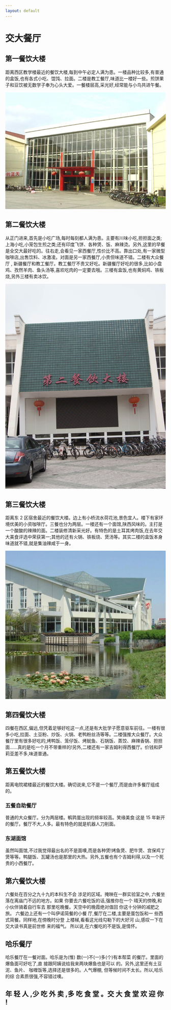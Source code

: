 ```yaml
---
layout: default
---
```


# 交大餐厅

## 第一餐饮大楼
距离西区教学楼最近的餐饮大楼,每到中午必定人满为患。一楼品种比较多,有普通的盒饭,也有各式小吃、馄饨、拉面。二楼是教工餐厅,味道比一楼好一些。煎饼果子和豆饮被无数学子奉为心头大爱。一餐楼层高,采光好,经常能与小鸟共进午餐。

![](../imgs/canteen-1.png)


## 第二餐饮大楼
从正门进来,首先是小吃广场,每时每刻都人满为患。主要有川味小吃,担担面之类;上海小吃,小笼包生煎之类;还有印度飞饼、各种煲、饭、麻辣烫。另外,这里的早餐是全交大最好吃的。往右走,会看见一家西餐厅,性价比不高。靠出口处,有一家微型咖啡店,出售饮料、冰激凌。对面是另一家西餐厅,小贵但味道不错。二楼有大众餐厅 , 新疆餐厅和教工餐厅。教工餐厅不贵又好吃。新疆餐厅好吃的很多,比如小盘鸡、孜然羊肉、鱼头汤等,喜欢吃肉的一定要去哦。三楼有盒饭,也有黄焖鸡、铁板烧,另外三楼有卖冰饮。

![](../imgs/canteen-2.png)

## 第三餐饮大楼
距离东 2 区宿舍最近的餐饮大楼。边上有小桥流水荷花池,景色宜人。楼下有家环境优美的小资咖啡厅。三餐也分为两层。一楼还有一个面馆,陕西风味的。主打是一个酸酸的辣辣的面。二楼装修清新采光好。有特色的是土耳其烤肉饭,在去年交大美食评选中荣获第一;其他的还有火锅、铁板烧、煲汤等。其实二楼的盒饭本身味道就不错,就是集油辣咸于一身。

![](../imgs/canteen-3.png)

## 第四餐饮大楼
四餐在西区,偏远,但凭着足够好吃这一点,还是有大批学子愿意驱车前往。一楼有很多小吃,拉面、土豆粉、炒饭、火锅、老鸭粉丝汤等等。二楼强推大众餐厅。大众餐厅里有很多好吃的,烤鸭饭、笼仔饭、烤鱿鱼、石锅饭、蒸饺、麻辣香锅、担担面......真的是吃一个月不带重样的!另外,二楼还有一家吉姆利得西餐厅。价钱和萨莉亚差不多,味道普通。

## 第五餐饮大楼
距离电院裙楼最近的餐饮大楼。确切说来,它不是一个餐厅,而是由许多餐厅组成的。

### 五餐自助餐厅
普通的大众餐厅。分为两层楼。鹌鹑蛋出现的频率较高。笑缘美食:这是 15 年新开的餐厅。餐厅不大,人多。最有特色的就是机器人刀削面。

### 东湖面馆
虽然叫面馆,不过我觉得最出名的不是面噢,而是各种煲!烤鱼煲、肥牛煲、宫保鸡丁煲等等。鸭腿饭、瓦罐汤也是那里的大热。另外,五餐也有个吉姆利得,以及一个死贵的小西餐厅。

## 第六餐饮大楼
六餐处在百分之九十九的本科生不会
涉足的区域。掩映在一群实验室之中,
六餐坐落在离庙门不远的地方。如果
你要去六餐吃饭的话,强推你在一个
晴天的傍晚,和小伙伴骑着自行车去
那里吃晚餐。天空中的晚霞绝对值回
你这十分钟的减肥之旅。
六餐边上还有一个叫伊诺简餐的小餐
厅,餐厅在二楼,主要是蛋包饭和一
些西式简餐。同样地,在傍晚时分登
上楼梯,看看这光线勾勒下的大好河
山,感叹一下在交大读书真是前世修
来的福气。
所以说,在六餐吃的不是饭,是情怀。


## 哈乐餐厅
哈乐餐厅在一餐对面。哈乐是为(惟)
数(一)不(一)多(个)有本帮菜
的餐厅。里面的爆鱼面可好吃了,直
接跟阿姨说给我来两块爆鱼也是可以
的。另外,这里还有土豆泥、鱼片、
咖喱饭等,选择还是很多的。人气爆棚,
但等候时间不太长。所以,哈乐的综
合素质很强,不容错过噢。


## 年 轻 人 ,少 吃 外 卖 ,多 吃 食 堂 。交 大 食 堂 欢 迎 你 !

